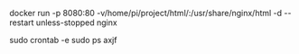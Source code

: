 docker run -p 8080:80 -v/home/pi/project/html/:/usr/share/nginx/html -d --restart unless-stopped nginx

sudo crontab -e
sudo ps axjf